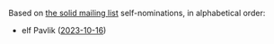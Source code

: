 Based on [the solid mailing list](https://lists.w3.org/Archives/Public/public-solid/) self-nominations, in alphabetical order:

* elf Pavlik ([2023-10-16](https://lists.w3.org/Archives/Public/public-solid/2023Oct/0055.html))
